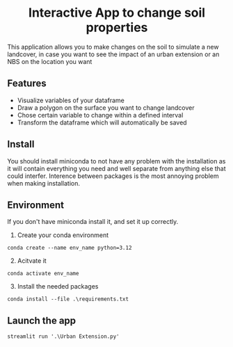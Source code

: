 <div style="text-align: center;">
    <h1>Interactive App to change soil properties</h1>
</div>


This application allows you to make changes on the soil to simulate a new landcover, in case you want to see the impact of an urban extension or an NBS on the location you want

## Features

- Visualize variables of your dataframe
- Draw a polygon on the surface you want to change landcover
- Chose certain variable to change within a defined interval
- Transform the dataframe which will automatically be saved

## Install
You should install miniconda to not have any problem with the installation as it will contain everything you need and well separate from anything else that could interfer. Interence between packages is the most annoying problem when making installation.

## Environment

If you don't have miniconda install it, and set it up correctly.

1. Create your conda environment
```
conda create --name env_name python=3.12
```
2. Acitvate it
```
conda activate env_name
```

3. Install the needed packages
```
conda install --file .\requirements.txt     
```

## Launch the app
```
streamlit run '.\Urban Extension.py'
```